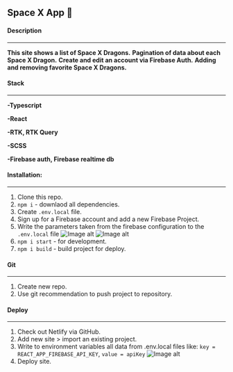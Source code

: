 ## Space X App 🚀 

#### Description
___
**This site shows a list of Space X Dragons.**
**Pagination of data about each Space X Dragon.**
**Create and edit an account via Firebase Auth.**
**Adding and removing favorite Space X Dragons.**

#### Stack
___
**-Typescript**  

**-React**  

**-RTK, RTK Query**  

**-SCSS**  

**-Firebase auth, Firebase realtime db**  

    
#### Installation:
___
1) Clone this repo.
2) `npm i` - downlaod all dependencies.
3) Create `.env.local` file.
4) Sign up for a Firebase account and add a new Firebase Project.
5) Write the parameters taken from the firebase configuration to the `.env.local` file
![Image alt](https://blog.logrocket.com/wp-content/uploads/2020/03/web-config-firebase-console-e1629488970325.png)
![Image alt](https://i.ibb.co/19xQq5R/envlocal.png )
6) `npm i start` - for development.
7) `npm i build` - build project for deploy.

#### Git
___
1) Create new repo.
2) Use git recommendation to push project to repository.

#### Deploy
___
1) Check out Netlify via GitHub.
2) Add new site > import an existing project.
3) Write to environment variables all data from .env.local files like:
`key = REACT_APP_FIREBASE_API_KEY`, 
`value = apiKey`
![Image alt](https://i.ibb.co/3ckB8LP/netlify.png")
4) Deploy site. 